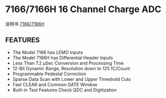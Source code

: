 <!-- 7166.md --- 
;; 
;; Description: 
;; Author: Hongyi Wu(吴鸿毅)
;; Email: wuhongyi@qq.com 
;; Created: 四 6月  1 14:13:23 2017 (+0800)
;; Last-Updated: 四 6月  1 14:14:31 2017 (+0800)
;;           By: Hongyi Wu(吴鸿毅)
;;     Update #: 1
;; URL: http://wuhongyi.cn -->

# 7166/7166H  16 Channel Charge ADC

说明书 [7166/7166H](/pdf/ElectronicsModules/PHILLIPS/7166ds.pdf)

## FEATURES

- The Model 7166 has LEMO Inputs
- The Model 7166H has Differential Header Inputs
- Less Than 7.2 μSec Conversion and Processing Time
- 12-Bit Dynamic Range, Resolution down to 125 fC/Count
- Programmable Pedestal Correction
- Sparse Data Scan with Lower and Upper Threshold Cuts
- Fast CLEAR and Common GATE Window
- Built-in Test Features Check QDC and Digitization




<!-- 7166.md ends here -->
